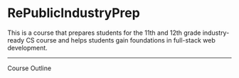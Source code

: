 # RePublicIndustryPrep
This is a course that prepares students for the 11th and 12th grade industry-ready CS course and helps students gain foundations in full-stack web development.
<hr>
Course Outline
